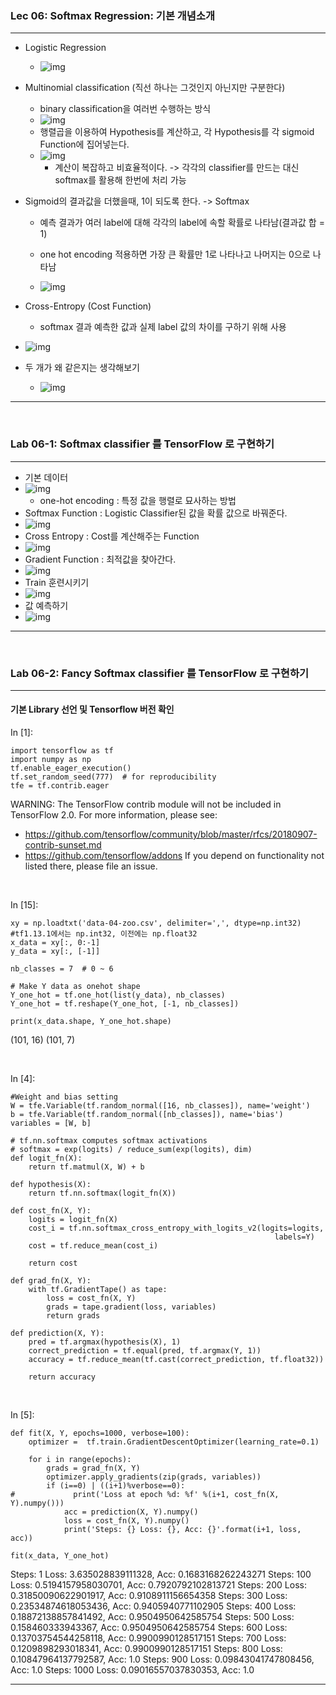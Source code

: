 ### Lec 06: Softmax Regression: 기본 개념소개

---

- Logistic Regression

  - ![img](../resources/img/0530/img1.png)

- Multinomial classification (직선 하나는 그것인지 아닌지만 구분한다)

  - binary classification을 여러번 수행하는 방식
  - ![img](../resources/img/0530/img2.png)
  - 행렬곱을 이용하여 Hypothesis를 계산하고, 각 Hypothesis를 각 sigmoid Function에 집어넣는다.
  - ![img](../resources/img/0530/img3.png)
    - 계산이 복잡하고 비효율적이다. -> 각각의 classifier를 만드는 대신 softmax를 활용해 한번에 처리 가능

- Sigmoid의 결과값을 더했을때, 1이 되도록 한다. -> Softmax

  - 예측 결과가 여러 label에 대해 각각의 label에 속할 확률로 나타남(결과값 합 = 1)
  - one hot encoding 적용하면 가장 큰 확률만 1로 나타나고 나머지는 0으로 나타남

  - ![img](../resources/img/0530/img4.png)

- Cross-Entropy (Cost Function) 

  - softmax 결과 예측한 값과 실제 label 값의 차이를 구하기 위해 사용
- ![img](../resources/img/0530/img5.png)
  
  
- 두 개가 왜 같은지는 생각해보기
  
    - ![img](../resources/img/0530/img6.png)

---

<br>

### Lab 06-1: Softmax classifier 를 TensorFlow 로 구현하기

---

- 기본 데이터
- ![img](../resources/img/0530/img7.png)
  - one-hot encoding : 특정 값을 행렬로 묘사하는 방법
- Softmax Function : Logistic Classifier된 값을 확률 값으로 바꿔준다.
- ![img](../resources/img/0530/img8.png)
- Cross Entropy : Cost를 계산해주는 Function
- ![img](../resources/img/0530/img9.png)
- Gradient Function : 최적값을 찾아간다.
- ![img](../resources/img/0530/img10.png)
- Train 훈련시키기
- ![img](../resources/img/0530/img11.png)
- 값 예측하기
- ![img](../resources/img/0530/img12.png)

---

<br>

### Lab 06-2: Fancy Softmax classifier 를 TensorFlow 로 구현하기

---

#### 기본 Library 선언 및 Tensorflow 버전 확인

In [1]: 

```
import tensorflow as tf
import numpy as np
tf.enable_eager_execution()
tf.set_random_seed(777)  # for reproducibility
tfe = tf.contrib.eager
```

WARNING: The TensorFlow contrib module will not be included in TensorFlow 2.0.
For more information, please see:

  * https://github.com/tensorflow/community/blob/master/rfcs/20180907-contrib-sunset.md
  * https://github.com/tensorflow/addons
If you depend on functionality not listed there, please file an issue.

<br>

In [15]:

```
xy = np.loadtxt('data-04-zoo.csv', delimiter=',', dtype=np.int32) #tf1.13.1에서는 np.int32, 이전에는 np.float32
x_data = xy[:, 0:-1]
y_data = xy[:, [-1]]

nb_classes = 7  # 0 ~ 6

# Make Y data as onehot shape
Y_one_hot = tf.one_hot(list(y_data), nb_classes)
Y_one_hot = tf.reshape(Y_one_hot, [-1, nb_classes])

print(x_data.shape, Y_one_hot.shape)
```

(101, 16) (101, 7)

<br>

In [4]:

```
#Weight and bias setting
W = tfe.Variable(tf.random_normal([16, nb_classes]), name='weight')
b = tfe.Variable(tf.random_normal([nb_classes]), name='bias')
variables = [W, b]

# tf.nn.softmax computes softmax activations
# softmax = exp(logits) / reduce_sum(exp(logits), dim)
def logit_fn(X):
    return tf.matmul(X, W) + b

def hypothesis(X):
    return tf.nn.softmax(logit_fn(X))

def cost_fn(X, Y):
    logits = logit_fn(X)
    cost_i = tf.nn.softmax_cross_entropy_with_logits_v2(logits=logits,
                                                           labels=Y)
    cost = tf.reduce_mean(cost_i)
    
    return cost

def grad_fn(X, Y):
    with tf.GradientTape() as tape:
        loss = cost_fn(X, Y)
        grads = tape.gradient(loss, variables)
        return grads
    
def prediction(X, Y):
    pred = tf.argmax(hypothesis(X), 1)
    correct_prediction = tf.equal(pred, tf.argmax(Y, 1))
    accuracy = tf.reduce_mean(tf.cast(correct_prediction, tf.float32))

    return accuracy
```

<br>

In [5]:

```
def fit(X, Y, epochs=1000, verbose=100):
    optimizer =  tf.train.GradientDescentOptimizer(learning_rate=0.1)

    for i in range(epochs):
        grads = grad_fn(X, Y)
        optimizer.apply_gradients(zip(grads, variables))
        if (i==0) | ((i+1)%verbose==0):
#             print('Loss at epoch %d: %f' %(i+1, cost_fn(X, Y).numpy()))
            acc = prediction(X, Y).numpy()
            loss = cost_fn(X, Y).numpy() 
            print('Steps: {} Loss: {}, Acc: {}'.format(i+1, loss, acc))

fit(x_data, Y_one_hot)
```

Steps: 1 Loss: 3.635028839111328, Acc: 0.1683168262243271
Steps: 100 Loss: 0.5194157958030701, Acc: 0.7920792102813721
Steps: 200 Loss: 0.31850090622901917, Acc: 0.9108911156654358
Steps: 300 Loss: 0.23534874618053436, Acc: 0.9405940771102905
Steps: 400 Loss: 0.18872138857841492, Acc: 0.9504950642585754
Steps: 500 Loss: 0.158460333943367, Acc: 0.9504950642585754
Steps: 600 Loss: 0.13703754544258118, Acc: 0.9900990128517151
Steps: 700 Loss: 0.1209898293018341, Acc: 0.9900990128517151
Steps: 800 Loss: 0.10847964137792587, Acc: 1.0
Steps: 900 Loss: 0.09843041747808456, Acc: 1.0
Steps: 1000 Loss: 0.09016557037830353, Acc: 1.0

---

